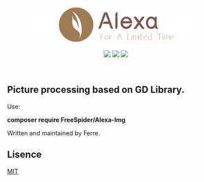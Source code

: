 <p align="center"><img src="https://raw.githubusercontent.com/FreeSpider/Resources/master/img/alexa-logo.png"></p>
<p align="center">
<a href="https://travis-ci.org/FreeSpider/Alexa-Img"><img src="https://travis-ci.org/FreeSpider/Alexa-Img.svg?branch=master"></a>
<!-- <a href="https://travis-ci.org/FreeSpider/Alexa-Img"><img src="https://img.shields.io/github/release/FreeSpider/Alexa-Img.svg"></a> -->
<a href=""><img src="https://img.shields.io/badge/license-MIT-3e8374.svg"></a>
<a href="https://opensource.org/licenses/MIT"><img src="https://img.shields.io/badge/language-php-45d298.svg"></a>
</p>
<br />

## Picture processing based on GD Library. ##

Use:

**composer require FreeSpider/Alexa-Img**

Written and maintained by Ferre.


## Lisence ##

[MIT](https://opensource.org/licenses/MIT "MIT")